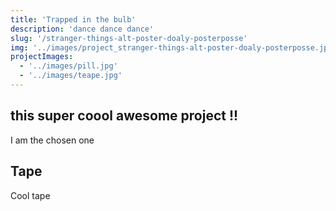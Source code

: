 ```yaml
---
title: 'Trapped in the bulb'
description: 'dance dance dance'
slug: '/stranger-things-alt-poster-doaly-posterposse'
img: '../images/project_stranger-things-alt-poster-doaly-posterposse.jpg'
projectImages:
  - '../images/pill.jpg'
  - '../images/teape.jpg'
---
```


## this super coool awesome project !!

I am the chosen one

## Tape

Cool tape
